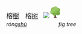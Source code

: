
<big>榕[樹]()　榕[树]()</big>　<img height="32" src="https://lessesity.com/language/img/fruits/fig.svg"/><img height="32" src="https://raw.githubusercontent.com/googlefonts/noto-emoji/main/svg/emoji_u1f333.svg"/> <br>*róng[shù]()*　　　　　　*fig tree*




